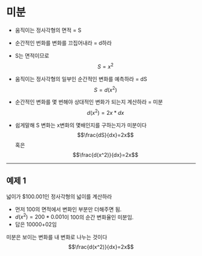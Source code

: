# 미분

- 움직이는 정사각형의 면적 = S

- 순간적인 번화를 변화를 끄집어내라 = d하라

- S는 면적이므로
$$S = x^2$$

- 움직이는 정사각형의 일부인 순간적인 변화를 예측하라 = dS
$$S=d(x^2)$$

- 순간적인 변화를 몇 번해야 상대적인 변화가 되는지 계산하라 = 미분
$$d(x^2)=2x * dx$$

- 쉽게말해 S 변화는 x변화의 몇배인지를 구하는지가 미분이다
$$\frac{dS}{dx}=2x$$
혹은
$$\frac{d(x^2)}{dx}=2x$$


---
## 예제 1

넓이가 $100.001인 정사각형의 넓이를 계산하라

- 먼저 100의 면적에서 변화인 부분만 더해주면 됨.
- $d(x^2)=200*0.001$이 100의 순간 변화율인 미분임.
- 답은 10000+02임

미분은 보이는 변화를 내 변화로 나누는 것이다
$$\frac{d(x^2)}{dx}=2x$$